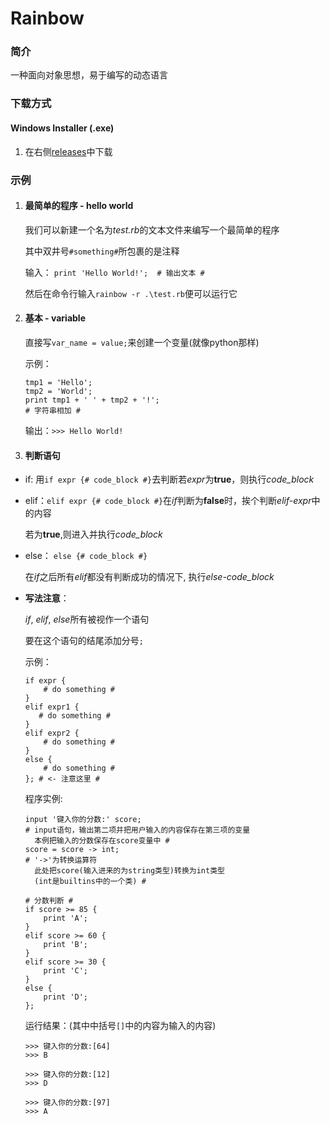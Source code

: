 # Rainbow

### 简介

一种面向对象思想，易于编写的动态语言

### 下载方式

#### Windows Installer (.exe)

1. 在右侧[releases](https://github.com/wjh219/Rainbow/releases)中下载

### 示例

1. #### 最简单的程序 - hello world

    我们可以新建一个名为*test.rb*的文本文件来编写一个最简单的程序

    其中双井号`#something#`所包裹的是注释

    输入：
    `print 'Hello World!';  # 输出文本 #`

    然后在命令行输入`rainbow -r .\test.rb`便可以运行它

2. #### 基本 - variable

    直接写`var_name = value;`来创建一个变量(就像python那样)

    示例：
    ```rainbow
    tmp1 = 'Hello';
    tmp2 = 'World';
    print tmp1 + ' ' + tmp2 + '!';
    # 字符串相加 #
    ```
    输出：`>>> Hello World!`

3. #### 判断语句

+ if: 用`if expr {# code_block #}`去判断若*expr*为**true**，则执行*code_block*

+ elif：`elif expr {# code_block #}`在*if*判断为**false**时，挨个判断*elif-expr*中的内容
      
    若为**true**,则进入并执行*code_block*
     
+ else： `else {# code_block #}`
  
    在*if*之后所有*elif*都没有判断成功的情况下, 执行*else-code_block*
   
+ **写法注意**：
  
    *if*, *elif*, *else*所有被视作一个语句
    
    要在这个语句的结尾添加分号`;`
  
    示例：
    ```rainbow
    if expr {
        # do something #
    }
    elif expr1 {
       # do something #
    }
    elif expr2 {
        # do something #
    }
    else {
        # do something #
    }; # <- 注意这里 #
    ```
        
    程序实例:
    ```rainbow
    input '键入你的分数:' score;
    # input语句，输出第二项并把用户输入的内容保存在第三项的变量 
      本例把输入的分数保存在score变量中 #
    score = score -> int;
    # '->'为转换运算符
      此处把score(输入进来的为string类型)转换为int类型
      (int是builtins中的一个类) #
         
    # 分数判断 #
    if score >= 85 {
        print 'A';
    }
    elif score >= 60 {
        print 'B';
    }
    elif score >= 30 {
        print 'C';
    }
    else {
        print 'D';
    };
    ```
    运行结果：(其中中括号`[]`中的内容为输入的内容)
    ```rainbow
    >>> 键入你的分数:[64]
    >>> B
    ```
    ```rainbow
    >>> 键入你的分数:[12]
    >>> D
    ```
    ```rainbow
    >>> 键入你的分数:[97]
    >>> A
    ```
        